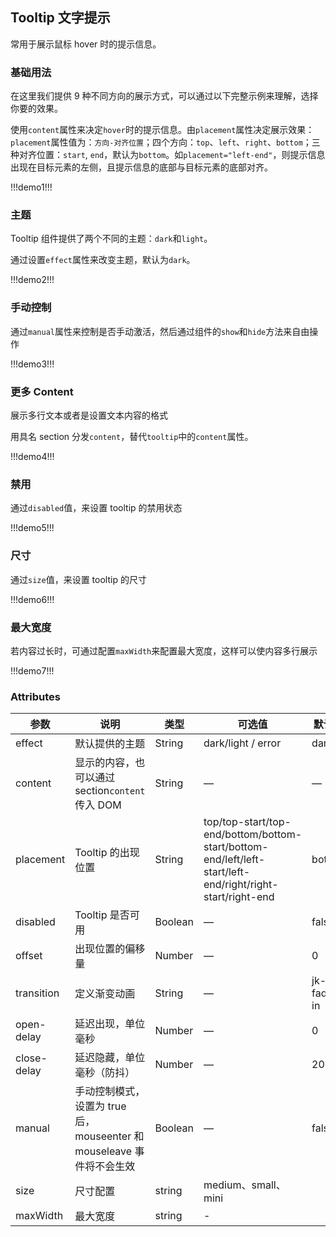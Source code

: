 ## Tooltip 文字提示

常用于展示鼠标 hover 时的提示信息。

### 基础用法

在这里我们提供 9 种不同方向的展示方式，可以通过以下完整示例来理解，选择你要的效果。

使用`content`属性来决定`hover`时的提示信息。由`placement`属性决定展示效果：`placement`属性值为：`方向-对齐位置`；四个方向：`top`、`left`、`right`、`bottom`；三种对齐位置：`start`, `end`，默认为`bottom`。如`placement="left-end"`，则提示信息出现在目标元素的左侧，且提示信息的底部与目标元素的底部对齐。

!!!demo1!!!

### 主题

Tooltip 组件提供了两个不同的主题：`dark`和`light`。

通过设置`effect`属性来改变主题，默认为`dark`。

!!!demo2!!!

### 手动控制

通过`manual`属性来控制是否手动激活，然后通过组件的`show`和`hide`方法来自由操作

!!!demo3!!!

### 更多 Content

展示多行文本或者是设置文本内容的格式

用具名 section 分发`content`，替代`tooltip`中的`content`属性。

!!!demo4!!!

### 禁用

通过`disabled`值，来设置 tooltip 的禁用状态

!!!demo5!!!

### 尺寸

通过`size`值，来设置 tooltip 的尺寸

!!!demo6!!!

### 最大宽度

若内容过长时，可通过配置`maxWidth`来配置最大宽度，这样可以使内容多行展示

!!!demo7!!!

### Attributes

| 参数        | 说明                                                                  | 类型    | 可选值                                                                                                    | 默认值     |
| ----------- | --------------------------------------------------------------------- | ------- | --------------------------------------------------------------------------------------------------------- | ---------- |
| effect      | 默认提供的主题                                                        | String  | dark/light / error                                                                                        | dark       |
| content     | 显示的内容，也可以通过 section`content` 传入 DOM                      | String  | —                                                                                                         | —          |
| placement   | Tooltip 的出现位置                                                    | String  | top/top-start/top-end/bottom/bottom-start/bottom-end/left/left-start/left-end/right/right-start/right-end | bottom     |
| disabled    | Tooltip 是否可用                                                      | Boolean | —                                                                                                         | false      |
| offset      | 出现位置的偏移量                                                      | Number  | —                                                                                                         | 0          |
| transition  | 定义渐变动画                                                          | String  | —                                                                                                         | jk-fade-in |
| open-delay  | 延迟出现，单位毫秒                                                    | Number  | —                                                                                                         | 0          |
| close-delay | 延迟隐藏，单位毫秒（防抖）                                            | Number  | —                                                                                                         | 200        |
| manual      | 手动控制模式，设置为 true 后，mouseenter 和 mouseleave 事件将不会生效 | Boolean | —                                                                                                         | false      |
| size        | 尺寸配置                                                              | string  | medium、small、mini                                                                                       |            |
| maxWidth    | 最大宽度                                                              | string  | -                                                                                                         |            |
